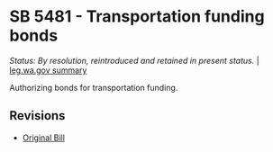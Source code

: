 # SB 5481 - Transportation funding bonds
*Status: By resolution, reintroduced and retained in present status.* | [leg.wa.gov summary](https://app.leg.wa.gov/billsummary?BillNumber=5481&Year=2021)

Authorizing bonds for transportation funding.

## Revisions
* [Original Bill](1/)